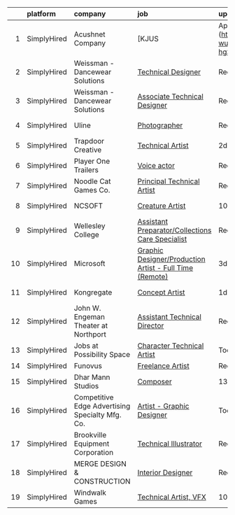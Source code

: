 

|    | platform    | company                                         | job                                                                                                                                                                    | update_time   | location             |
|---:|:------------|:------------------------------------------------|:-----------------------------------------------------------------------------------------------------------------------------------------------------------------------|:--------------|:---------------------|
|  1 | SimplyHired | Acushnet Company                                | [KJUS | Apparel Designer and Developer (Ski and Outerwear)](https://www.simplyhired.com/job/V5O-wubFKPxUtvtczemVRRWnrWgHMzHFnTvOTg2a6gc98RfN-hgS1w?q=technical+artist) | Recently      | Boulder, CO          |
|  2 | SimplyHired | Weissman - Dancewear Solutions                  | [Technical Designer](https://www.simplyhired.com/job/xtar5z6EMRyclIiGv4njTs8bFu9PXXFzqou0QGXxGoOGwzdm8JSL4A?q=technical+artist)                                        | Recently      | St. Louis, MO        |
|  3 | SimplyHired | Weissman - Dancewear Solutions                  | [Associate Technical Designer](https://www.simplyhired.com/job/nKLyV4uiSfeKrSwc13zURriHvEdy7zEXNSnWqgiMkKQXTOprYoXeYg?q=technical+artist)                              | Recently      | St. Louis, MO        |
|  4 | SimplyHired | Uline                                           | [Photographer](https://www.simplyhired.com/job/rkLdXmZMBKHE4yBxRSwgMAeuyVMN9XXbMhPAgPYF4fb1TX8Fj5SwCg?q=technical+artist)                                              | Recently      | Pleasant Prairie, WI |
|  5 | SimplyHired | Trapdoor Creative                               | [Technical Artist](https://www.simplyhired.com/job/k_92kqOuSNV3qG9k91B-mL8UxvxBSr_E_SfhcWviTQ_CGyzwboFKmQ?q=technical+artist)                                          | 2d            | Lehi, UT             |
|  6 | SimplyHired | Player One Trailers                             | [Voice actor](https://www.simplyhired.com/job/spDD-EJ3TjYBjE8eMRZ9eEmKaVlWQD6z3yRQeU5qhxOkgExTKczNWQ?q=technical+artist)                                               | Recently      | Bellingham, WA       |
|  7 | SimplyHired | Noodle Cat Games Co.                            | [Principal Technical Artist](https://www.simplyhired.com/job/7hBJt3hb6mtH7RhqephYGtrlIb_R58VEUNI7QgzRhRplBqNyZiitgQ?q=technical+artist)                                | Recently      | United States        |
|  8 | SimplyHired | NCSOFT                                          | [Creature Artist](https://www.simplyhired.com/job/uCVv-Kb2pf40CJBQbhd6jwnJROh0nmBWP-JzoET9HgrmtKfgUlwscA?q=technical+artist)                                           | 10d           | Bellevue, WA         |
|  9 | SimplyHired | Wellesley College                               | [Assistant Preparator/Collections Care Specialist](https://www.simplyhired.com/job/bah4g29JtnDM6omijiThVJbmCRpe1EEqyxiR1ZQD-tRKYVNb-vaJIQ?q=technical+artist)          | Recently      | Wellesley, MA        |
| 10 | SimplyHired | Microsoft                                       | [Graphic Designer/Production Artist - Full Time (Remote)](https://www.simplyhired.com/job/vOolhvazBGGAKUFNvg0k4WLj9ZW4x26ojZ4lR-OOeB610QfARWnCWA?q=technical+artist)   | 3d            | Scottsbluff, NE      |
| 11 | SimplyHired | Kongregate                                      | [Concept Artist](https://www.simplyhired.com/job/f9Of2nP1zUh_l_a0VkJ5UGbp6G65z4Q8Hp4VDtmMSr0VyjMhniP9_A?q=technical+artist)                                            | 1d            | Remote +1 location   |
| 12 | SimplyHired | John W. Engeman Theater at Northport            | [Assistant Technical Director](https://www.simplyhired.com/job/F4y5vdNYUrxikMnSUcK90rP3Ci9U65A5VH8NyWM_lXJ5gmyatX1GdQ?q=technical+artist)                              | Recently      | Northport, NY        |
| 13 | SimplyHired | Jobs at Possibility Space                       | [Character Technical Artist](https://www.simplyhired.com/job/0vGujK4hVMGfRc8bgZBE0ZBVnMI7HNrrJGKM_GoBO1MJS7IRbNv2cQ?q=technical+artist)                                | Today         | Seattle, WA          |
| 14 | SimplyHired | Funovus                                         | [Freelance Artist](https://www.simplyhired.com/job/wucjFvZG2JRNmwrYnLbwDVT3_DRVHLxMd8BzmWlUbytgTfm8cythdg?q=technical+artist)                                          | Recently      | Remote               |
| 15 | SimplyHired | Dhar Mann Studios                               | [Composer](https://www.simplyhired.com/job/kwnQizPKE2LWUNb9f3K8PYHHcdtl229KHnwtTdltx_GNXod3JOqHtw?q=technical+artist)                                                  | 13d           | Burbank, CA          |
| 16 | SimplyHired | Competitive Edge Advertising Specialty Mfg. Co. | [Artist - Graphic Designer](https://www.simplyhired.com/job/eFcCBva3JI7DScfPGVqjpalQ7mB9Is8sswgJw5W9HFwwecxwEG6-0g?q=technical+artist)                                 | Today         | Des Moines, IA       |
| 17 | SimplyHired | Brookville Equipment Corporation                | [Technical Illustrator](https://www.simplyhired.com/job/QLCG2JzfygG-9vu6uhMpJyynrPzbsaJ1LQ-cLCkGa0Lh0GNV7obrow?q=technical+artist)                                     | Recently      | Brookville, PA       |
| 18 | SimplyHired | MERGE DESIGN & CONSTRUCTION                     | [Interior Designer](https://www.simplyhired.com/job/RXrMWbBUeoKwRNJWIe3AQ9AP0rAqYJ-dKkj2ZIWx_tc7AQF1Z8otDA?q=technical+artist)                                         | Recently      | Las Vegas, NV        |
| 19 | SimplyHired | Windwalk Games                                  | [Technical Artist, VFX](https://www.simplyhired.com/job/SAgi7N5vpHNSKLA3dUnoIZED8IlBwZRmeC0_OoVjNaLLQS6vn4H7sA?q=technical+artist)                                     | 10d           | Remote               |